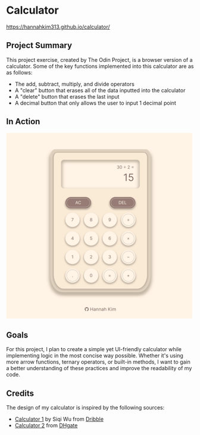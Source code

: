 # Calculator

https://hannahkim313.github.io/calculator/

## Project Summary

This project exercise, created by The Odin Project, is a browser version of a
calculator. Some of the key functions implemented into this calculator are as
as follows:

* The add, subtract, multiply, and divide operators
* A "clear" button that erases all of the data inputted into the calculator
* A "delete" button that erases the last input
* A decimal button that only allows the user to input 1 decimal point

## In Action
<img src="./img/calculator.jpg" width="500" />

## Goals

For this project, I plan to create a simple yet UI-friendly calculator while
implementing logic in the most concise way possible. Whether it's using more
arrow functions, ternary operators, or built-in methods, I want to gain a
better understanding of these practices and improve the readability of my code.

## Credits

The design of my calculator is inspired by the following sources:

* [Calculator 1](https://dribbble.com/shots/10780575-Calculator-and-neomorphism) by Siqi Wu from [Dribble](https://dribbble.com/)
* [Calculator 2](https://www.dhgate.com/product/calculator-goddess-cute-mini-large-screen/720775085.html) from [DHgate](https://www.dhgate.com/?dspm=pcen.pd.logo.1.reT9DEPFAsKlvsxhz30O&resource_id=)